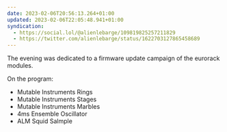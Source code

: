 ```yaml
---
date: 2023-02-06T20:56:13.264+01:00
updated: 2023-02-06T22:05:48.941+01:00
syndication:
  - https://social.lol/@alienlebarge/109819825257211829
  - https://twitter.com/alienlebarge/status/1622703127865458689
---
```

The evening was dedicated to a firmware update campaign of the eurorack modules.

On the program:
- Mutable Instruments Rings
- Mutable Instruments Stages
- Mutable Instruments Marbles
- 4ms Ensemble Oscillator
- ALM Squid Salmple
